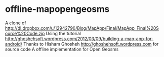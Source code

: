 offline-mapopengeosms
=====================
A clone of http://dl.dropbox.com/u/12942790/Blog/MapApp/Final/MapApp_Final%20Source%20Code.zip
Using the tutorial http://ghoshehsoft.wordpress.com/2012/03/09/building-a-map-app-for-android/
Thanks to Hisham Ghosheh http://ghoshehsoft.wordpress.com for source code 
A offline implementation for Open Geosms 

